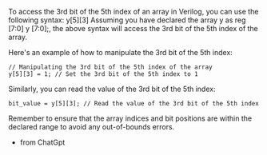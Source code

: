 
To access the 3rd bit of the 5th index of an array in Verilog, you can use the following syntax:
y[5][3]
Assuming you have declared the array y as reg [7:0] y [7:0];, the above syntax will access the 3rd bit of the 5th index of the array.

Here's an example of how to manipulate the 3rd bit of the 5th index:

```
// Manipulating the 3rd bit of the 5th index of the array
y[5][3] = 1; // Set the 3rd bit of the 5th index to 1
```
Similarly, you can read the value of the 3rd bit of the 5th index:

```
bit_value = y[5][3]; // Read the value of the 3rd bit of the 5th index
```
Remember to ensure that the array indices and bit positions are within the declared range to avoid any out-of-bounds errors.  
  - from ChatGpt
